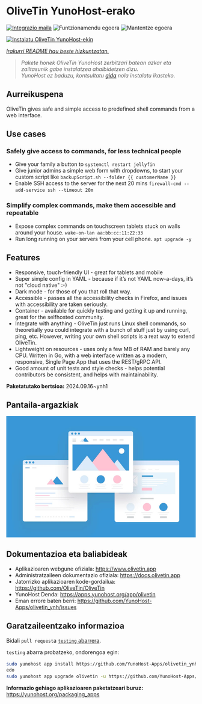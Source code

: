 <!--
Ohart ongi: README hau automatikoki sortu da <https://github.com/YunoHost/apps/tree/master/tools/readme_generator>ri esker
EZ editatu eskuz.
-->

# OliveTin YunoHost-erako

[![Integrazio maila](https://dash.yunohost.org/integration/olivetin.svg)](https://ci-apps.yunohost.org/ci/apps/olivetin/) ![Funtzionamendu egoera](https://ci-apps.yunohost.org/ci/badges/olivetin.status.svg) ![Mantentze egoera](https://ci-apps.yunohost.org/ci/badges/olivetin.maintain.svg)

[![Instalatu OliveTin YunoHost-ekin](https://install-app.yunohost.org/install-with-yunohost.svg)](https://install-app.yunohost.org/?app=olivetin)

*[Irakurri README hau beste hizkuntzatan.](./ALL_README.md)*

> *Pakete honek OliveTin YunoHost zerbitzari batean azkar eta zailtasunik gabe instalatzea ahalbidetzen dizu.*  
> *YunoHost ez baduzu, kontsultatu [gida](https://yunohost.org/install) nola instalatu ikasteko.*

## Aurreikuspena

OliveTin gives safe and simple access to predefined shell commands from a web interface.

## Use cases
###  Safely give access to commands, for less technical people

- Give your family a button to `systemctl restart jellyfin`
- Give junior admins a simple web form with dropdowns, to start your custom script like `backupScript.sh --folder {{ customerName }}`
- Enable SSH access to the server for the next 20 mins `firewall-cmd --add-service ssh --timeout 20m`

### Simplify complex commands, make them accessible and repeatable

- Expose complex commands on touchscreen tablets stuck on walls around your house. `wake-on-lan aa:bb:cc:11:22:33`
- Run long running on your servers from your cell phone. `apt upgrade -y`

## Features

- Responsive, touch-friendly UI - great for tablets and mobile
- Super simple config in YAML - because if it’s not YAML now-a-days, it’s not "cloud native" :-)
- Dark mode - for those of you that roll that way.
- Accessible - passes all the accessibility checks in Firefox, and issues with accessibility are taken seriously.
- Container - available for quickly testing and getting it up and running, great for the selfhosted community.
- Integrate with anything - OliveTin just runs Linux shell commands, so theoretially you could integrate with a bunch of stuff just by using curl, ping, etc. However, writing your own shell scripts is a reat way to extend OliveTin.
- Lightweight on resources - uses only a few MB of RAM and barely any CPU. Written in Go, with a web interface written as a modern, responsive, Single Page App that uses the REST/gRPC API.
- Good amount of unit tests and style checks - helps potential contributors be consistent, and helps with maintainability.


**Paketatutako bertsioa:** 2024.09.16~ynh1

## Pantaila-argazkiak

![OliveTin(r)en pantaila-argazkia](./doc/screenshots/example.jpg)

## Dokumentazioa eta baliabideak

- Aplikazioaren webgune ofiziala: <https://www.olivetin.app>
- Administratzaileen dokumentazio ofiziala: <https://docs.olivetin.app>
- Jatorrizko aplikazioaren kode-gordailua: <https://github.com/OliveTin/OliveTin>
- YunoHost Denda: <https://apps.yunohost.org/app/olivetin>
- Eman errore baten berri: <https://github.com/YunoHost-Apps/olivetin_ynh/issues>

## Garatzaileentzako informazioa

Bidali `pull request`a [`testing` abarrera](https://github.com/YunoHost-Apps/olivetin_ynh/tree/testing).

`testing` abarra probatzeko, ondorengoa egin:

```bash
sudo yunohost app install https://github.com/YunoHost-Apps/olivetin_ynh/tree/testing --debug
edo
sudo yunohost app upgrade olivetin -u https://github.com/YunoHost-Apps/olivetin_ynh/tree/testing --debug
```

**Informazio gehiago aplikazioaren paketatzeari buruz:** <https://yunohost.org/packaging_apps>
